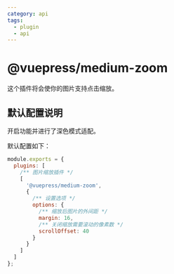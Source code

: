 ```yaml
---
category: api
tags:
  - plugin
  - api
---
```


# @vuepress/medium-zoom <MyBadge text="新增" />

这个插件将会使你的图片支持点击缩放。

## 默认配置说明

开启功能并进行了深色模式适配。

默认配置如下：

```js {4-14}
module.exports = {
  plugins: [
    /** 图片缩放插件 */
    [
      '@vuepress/medium-zoom',
      {
        /** 设置选项 */
        options: {
          /** 缩放后图片的外间距 */
          margin: 16,
          /** 关闭缩放需要滚动的像素数 */
          scrollOffset: 40
        }
      }
    ]
  ]
};
```
